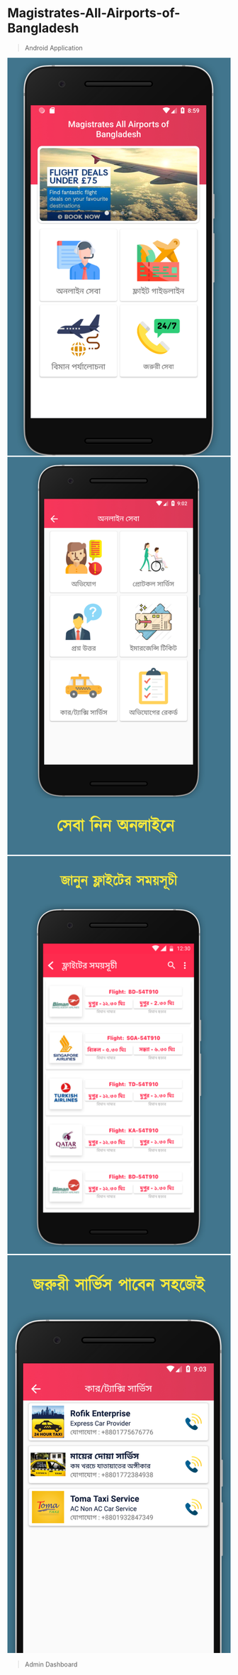# Magistrates-All-Airports-of-Bangladesh 


>Android Application

![](https://github.com/MajedurRahman/Magistrates-All-Airports-of-Bangladesh/raw/master/ScreenShot/Nexus%206P%20-%20Screenshot%202.png)
![](https://github.com/MajedurRahman/Magistrates-All-Airports-of-Bangladesh/raw/master/ScreenShot/Nexus%206P%20-%20Screenshot%204.png)
![](https://github.com/MajedurRahman/Magistrates-All-Airports-of-Bangladesh/raw/master/ScreenShot/Nexus%206P%20-%20Screenshot%201.png)
![](https://github.com/MajedurRahman/Magistrates-All-Airports-of-Bangladesh/raw/master/ScreenShot/Nexus%206P%20-%20Screenshot%203.png)


>Admin Dashboard
